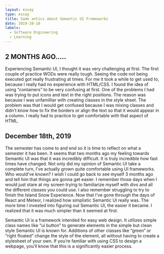 ```yaml
---
layout: essay
type: essay
title: Some antics about Semantic UI Frameworks 
date: 2019-10-10
labels:
  - Software Engineering
  - Learning
---
```

## 2 MONTHS AGO.....
Experiencing Semantic UI, I thought it was very challenging at first. The first couple of practice WODs were really tough. Seeing the code not being executed got really frustrating at times. For me it took a while to get used to, because I really had no experience with HTML/CSS. I found the idea of using “containers” to be very confusing at first. One of the problems I had was trying to put icons and text in the right positions. The reason was because I was unfamilliar with creating classes in the style sheet. The problem was that I would get confused because I was mixing classes and didn’t know how to fix the borders or align the text so that it would appear in a column. I really had to practice to get comfortable with that aspect of HTML.  
	
## December 18th, 2019 
The semester has come to and end so it is time to reflect on what a semester it has been. It seems that two months ago my feeling towards Semantic UI was that it was incredibly difficult. It is truly incredible how fast times have changed. Not only did my opinion of Semantic UI take a complete turn, I've actually grown quite comfortable using UI frameworks. Who would've known? I wish I could go back to see myself 3 months ago and tell him that things are gonna get easier. I remember those days when I would just stare at my screen trying to familiarize myself with divs and all the different classes you could use. I also remember struggling to try to finish the Island Snow Experience. Now that I've gone through the days of React and Meteor, I realized how simplistic Semantic UI really was. The more time I invested into figuring out Semantic UI, the easier it became. I realized that it was much simpler than it seemed at first. 

Semantic UI is a framework intended for easy web design. It utilizes simple class names like “ui button” to generate elements in the simple but clean style Semantic UI is known for. Additions of other classes like “green” or “right floated” change the style of the element, all without having to create a stylesheet of your own. If you’re familiar with using CSS to design a webpage, you’ll know that this is a significantly easier process.




